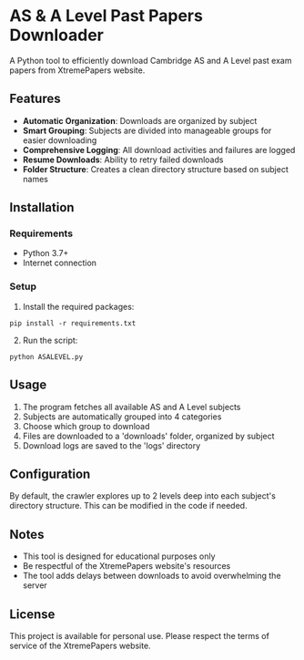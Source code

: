 # AS & A Level Past Papers Downloader

A Python tool to efficiently download Cambridge AS and A Level past exam papers from XtremePapers website.

## Features

- **Automatic Organization**: Downloads are organized by subject
- **Smart Grouping**: Subjects are divided into manageable groups for easier downloading
- **Comprehensive Logging**: All download activities and failures are logged
- **Resume Downloads**: Ability to retry failed downloads
- **Folder Structure**: Creates a clean directory structure based on subject names

## Installation

### Requirements

- Python 3.7+
- Internet connection

### Setup

1. Install the required packages:
```
pip install -r requirements.txt
```

2. Run the script:
```
python ASALEVEL.py
```

## Usage

1. The program fetches all available AS and A Level subjects
2. Subjects are automatically grouped into 4 categories
3. Choose which group to download
4. Files are downloaded to a 'downloads' folder, organized by subject
5. Download logs are saved to the 'logs' directory

## Configuration

By default, the crawler explores up to 2 levels deep into each subject's directory structure. This can be modified in the code if needed.

## Notes

- This tool is designed for educational purposes only
- Be respectful of the XtremePapers website's resources
- The tool adds delays between downloads to avoid overwhelming the server

## License

This project is available for personal use. Please respect the terms of service of the XtremePapers website. 